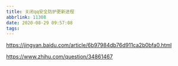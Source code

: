 ```yaml
---
title: 关闭qq安全防护更新进程
abbrlink: 11308
date: 2020-08-29 09:57:08
tags:
---
```


https://jingyan.baidu.com/article/6b97984db76d911ca2b0bfa0.html

https://www.zhihu.com/question/34861467